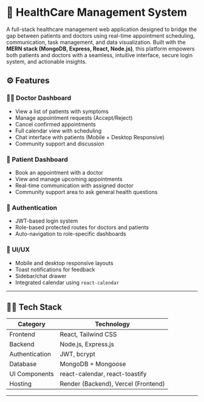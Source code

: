 # 🏥 HealthCare Management System

A full-stack healthcare management web application designed to bridge the gap between patients and doctors using real-time appointment scheduling, communication, task management, and data visualization. Built with the **MERN stack (MongoDB, Express, React, Node.js)**, this platform empowers both patients and doctors with a seamless, intuitive interface, secure login system, and actionable insights.


## ⚙️ Features

### 👩‍⚕️ Doctor Dashboard
- View a list of patients with symptoms
- Manage appointment requests (Accept/Reject)
- Cancel confirmed appointments
- Full calendar view with scheduling
- Chat interface with patients (Mobile + Desktop Responsive)
- Community support and discussion

### 🧑 Patient Dashboard
- Book an appointment with a doctor
- View and manage upcoming appointments
- Real-time communication with assigned doctor
- Community support area to ask general health questions

### 🔐 Authentication
- JWT-based login system
- Role-based protected routes for doctors and patients
- Auto-navigation to role-specific dashboards

### 🎨 UI/UX
- Mobile and desktop responsive layouts
- Toast notifications for feedback
- Sidebar/chat drawer
- Integrated calendar using `react-calendar`

---

## 🧑‍💻 Tech Stack

| Category     | Technology                |
|--------------|---------------------------|
| Frontend     | React, Tailwind CSS       |
| Backend      | Node.js, Express.js       |
| Authentication | JWT, bcrypt              |
| Database     | MongoDB + Mongoose        |
| UI Components| react-calendar, react-toastify |
| Hosting      | Render (Backend), Vercel (Frontend) |

---

